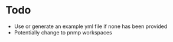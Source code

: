 # Todo

- Use or generate an example yml file if none has been provided
- Potentially change to pnmp workspaces
